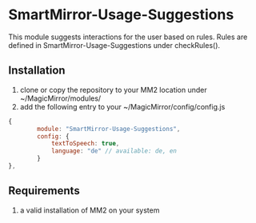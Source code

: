 # SmartMirror-Usage-Suggestions

This module suggests interactions for the user based on rules. Rules are defined in SmartMirror-Usage-Suggestions under checkRules().

## Installation

1. clone or copy the repository to your MM2 location under ~/MagicMirror/modules/
2. add the following entry to your ~/MagicMirror/config/config.js

```javascript
{
        module: "SmartMirror-Usage-Suggestions",
        config: {
            textToSpeech: true,
            language: "de" // available: de, en
        }
},
```

## Requirements

1. a valid installation of MM2 on your system
